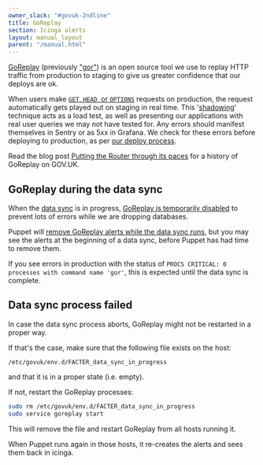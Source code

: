 ```yaml
---
owner_slack: "#govuk-2ndline"
title: GoReplay
section: Icinga alerts
layout: manual_layout
parent: "/manual.html"
---
```


[GoReplay][goreplay-gh] (previously ["gor"][rename]) is an open source tool we use
to replay HTTP traffic from production to staging to give us greater confidence that
our deploys are ok.

When users make [`GET`, `HEAD`, or `OPTIONS`][request-types] requests on production,
the request automatically gets played out on staging in real time. This '[shadowing][]'
technique acts as a load test, as well as presenting our applications with real user
queries we may not have tested for. Any errors should manifest themselves in Sentry or
as 5xx in Grafana. We check for these errors before deploying to production, as per
[our deploy process][deploy-process].

Read the blog post [Putting the Router through its paces][govuk-blog] for a history of
GoReplay on GOV.UK.

## GoReplay during the data sync

When the [data sync](/manual/govuk-env-sync.html) is in progress,
[GoReplay is temporarily disabled][goreplay-disabled] to prevent lots of errors
while we are dropping databases.

Puppet will [remove GoReplay alerts while the data sync runs][govuk-goreplay-data-sync],
but you may see the alerts at the beginning of a data sync, before Puppet has
had time to remove them.

If you see errors in production with the status of
`PROCS CRITICAL: 0 processes with command name 'gor'`, this is expected until the
data sync is complete.

## Data sync process failed

In case the data sync process aborts, GoReplay might not be restarted in a proper
way.

If that's the case, make sure that the following file exists on the host:

```
/etc/govuk/env.d/FACTER_data_sync_in_progress
```

and that it is in a proper state (i.e. empty).

If not, restart the GoReplay processes:

```sh
sudo rm /etc/govuk/env.d/FACTER_data_sync_in_progress
sudo service goreplay start
```

This will remove the file and restart GoReplay from all hosts running it.

When Puppet runs again in those hosts, it re-creates the alerts and sees
them back in icinga.

[deploy-process]: /manual/development-pipeline.html#manually-deploy-to-staging-then-production
[goreplay-disabled]: https://github.com/alphagov/govuk-puppet/blob/c7775111c98c9424644eb2d84cee8249d35d1d7b/modules/govuk_gor/manifests/init.pp#L48-L51
[goreplay-gh]: https://github.com/buger/goreplay/
[govuk-blog]: https://technology.blog.gov.uk/2013/12/13/putting-the-router-through-its-paces/#replay-production-traffic
[govuk-goreplay-data-sync]: https://github.com/alphagov/govuk-puppet/blob/06dd008d09/modules/govuk_gor/manifests/init.pp#L50-L58
[rename]: https://github.com/buger/goreplay/commit/74225ebb2236a46fd18a8fa4fa7de441497c13c4
[request-types]: https://github.com/alphagov/govuk-puppet/blob/master/modules/router/manifests/gor.pp#L55
[shadowing]: https://goreplay.org/shadowing.html
